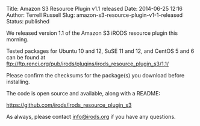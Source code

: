 Title: Amazon S3 Resource Plugin v1.1 released
Date: 2014-06-25 12:16
Author: Terrell Russell
Slug: amazon-s3-resource-plugin-v1-1-released
Status: published

We released version 1.1 of the Amazon S3 iRODS resource plugin this
morning.

Tested packages for Ubuntu 10 and 12, SuSE 11 and 12, and CentOS 5 and 6
can be found at
<ftp://ftp.renci.org/pub/irods/plugins/irods_resource_plugin_s3/1.1/>

Please confirm the checksums for the package(s) you download before
installing.

The code is open source and available, along with a README:

<https://github.com/irods/irods_resource_plugin_s3>

As always, please contact <info@irods.org> if you have any questions.
